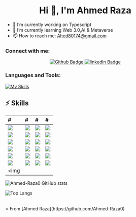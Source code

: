   <h1 align="center">Hi 👋, I'm Ahmed Raza</h1>

- 🔭 I’m currently working on Typescript
- 🌱 I’m currently learning Web 3.0,AI & Metaverse 
- 📫 How to reach me: Ahed80174@gmail.com
  
### Connect with me:
<div align="center" id="badges">
  <a href="https://github.com/Ahmed-Raza0">
    <img src="https://img.shields.io/badge/Github-white?style=for-the-badge&logo=Github&logoColor=black" alt="Github Badge"/>
  </a>
  <a href="https://linkedin.com/in/ahmed-raza-6918b72b8">
    <img src="https://img.shields.io/badge/linkedIn-blue?style=for-the-badge&logo=linkedIn&logoColor=black" alt="linkedIn Badge"/>
  </a>
</div>

### Languages and Tools:
[![My Skills](https://skillicons.dev/icons?i=html,css,js,ts,py,github,vscode,nodejs,git)](https://skillicons.dev)

<h2>⚡ Skills</h2>

| # | # | # | # |
| :------------ | :--------------- | :----- | :----- |
| <img src="https://img.shields.io/badge/-HTML/CSS/Javascript-0D1117?style=flat-square&logo=javascript&logoColor=F0DB4F"> | <img src="https://img.shields.io/badge/-TypeScript-0D1117?style=flat-square&logo=typescript&logoColor=F0DB4F"> | <img src="https://img.shields.io/badge/-React/Next.js-0D1117?style=flat-square&logo=react&logoColor=F0DB4F"> | <img src="https://img.shields.io/badge/-Tailwind CSS-0D1117?style=flat-square&logo=tailwindcss&logoColor=F0DB4F"> |
| <img src="https://img.shields.io/badge/-PostgreSQL-0D1117?style=flat-square&logo=postgresql&logoColor=F0DB4F"> | <img src="https://img.shields.io/badge/-Node.js-0D1117?style=flat-square&logo=node.js&logoColor=F0DB4F"> | <img src="https://img.shields.io/badge/-Python-0D1117?style=flat-square&logo=python&logoColor=F0DB4F"> | <img src="https://img.shields.io/badge/-fastAPI-0D1117?style=flat-square&logo=fastapi&logoColor=F0DB4F"> |
| <img src="https://img.shields.io/badge/-SQLModel-0D1117?style=flat-square&logo=sqlmodel&logoColor=F0DB4F"> | <img src="https://img.shields.io/badge/-Docker-0D1117?style=flat-square&logo=docker&logoColor=F0DB4F"> | <img src="https://img.shields.io/badge/-Docker Compose-0D1117?style=flat-square&logo=dockercompose&logoColor=F0DB4F"> | <img src="https://img.shields.io/badge/-CI/CD Actions-0D1117?style=flat-square&logo=githubactions&logoColor=F0DB4F"> |
| <img src="https://img.shields.io/badge/-Solidity-0D1117?style=flat-square&logo=solidity&logoColor=F0DB4F"> | <img src="https://img.shields.io/badge/-EVM-0D1117?style=flat-square&logo=ethereum&logoColor=F0DB4F"> | <img src="https://img.shields.io/badge/-Tech Teaching-0D1117?style=flat-square&logo=teaching&logoColor=F0DB4F"> | <img src="https://img.shields.io/badge/-API Development-0D1117?style=flat-square&logo=api&logoColor=F0DB4F"> |
| <img src="https://img.shields.io/badge/-Frontend Development-0D1117?style=flat-square&logo=frontend&logoColor=F0DB4F"> | <img src="https://img.shields.io/badge/-Backend Development-0D1117?style=flat-square&logo=backend&logoColor=F0DB4F"> | <img src="https://img.shields.io/badge/-Full Stack Development-0D1117?style=flat-square&logo=fullstack&logoColor=F0DB4F"> | <img src="https://img.shields.io/badge/-Blockchain Development-0D1117?style=flat-square&logo=blockchain&logoColor=F0DB4F"> |
| <img src="https://img.shields.io/badge/-AI Development-0D1117?style=flat-square&logo=ai&logoColor=F0DB4F"> | <img src="https://img.shields.io/badge/-Prompt Engineering-0D1117?style=flat-square&logo=promptengineering&logoColor=F0DB4F"> | <img src="https://img.shields.io/badge/-Content Creator-0D1117?style=flat-square&logo=contentcreator&logoColor=F0DB4F"> | <img src="https://img.shields.io/badge/-Content Writer-0D1117?style=flat-square&logo=contentwriter&logoColor=F0DB4F"> |
| <img 

![Ahmed-Raza0 GitHub stats](https://github-readme-stats.vercel.app/api?username=Ahmed-Raza0&show_icons=true&theme=dark)

![Top Langs](https://github-readme-stats.vercel.app/api/top-langs/?username=Ahmed-Raza0&theme=dark)


<br>
⭐️ From [Ahmed Raza](https://github.com/Ahmed-Raza0)

